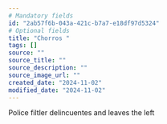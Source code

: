 ```yaml
---
# Mandatory fields
id: "2ab57f6b-043a-421c-b7a7-e18df97d5324"
# Optional fields
title: "Chorros "
tags: []
source: ""
source_title: ""
source_description: ""
source_image_url: ""
created_date: "2024-11-02"
modified_date: "2024-11-02"
---
```

Police filtler delincuentes and leaves the left 
